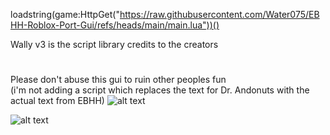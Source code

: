 loadstring(game:HttpGet("https://raw.githubusercontent.com/Water075/EBHH-Roblox-Port-Gui/refs/heads/main/main.lua"))()

Wally v3 is the script library credits to the creators
#
Please don't abuse this gui to ruin other peoples fun<br>
(i'm not adding a script which replaces the text for Dr. Andonuts with the actual text from EBHH)
![alt text](https://img.shields.io/badge/WaterUtils-blue)

![alt text](https://i.ibb.co/cSvzL9BN/EBHH1-0-0-FUCKERS.png)
